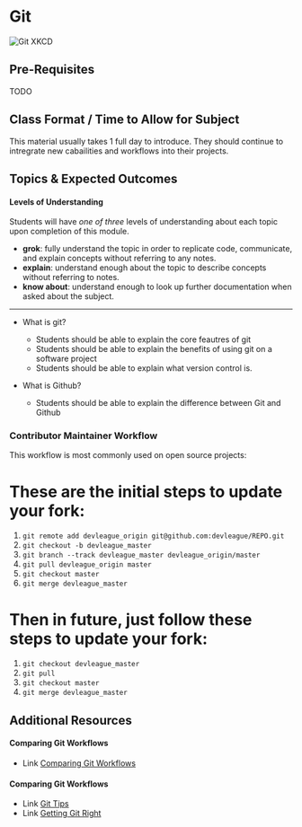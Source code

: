 # Git

![Git XKCD](https://imgs.xkcd.com/comics/git.png)

## Pre-Requisites
TODO

## Class Format / Time to Allow for Subject
This material usually takes 1 full day to introduce. They should continue to intregrate new cabailities and workflows into their projects.

## Topics & Expected Outcomes

#### Levels of Understanding
Students will have *one of three* levels of understanding about each topic upon completion of this module.
- **grok**: fully understand the topic in order to replicate code, communicate, and explain concepts without referring to any notes.
- **explain**: understand enough about the topic to describe concepts without referring to notes.
- **know about**: understand enough to look up further documentation when asked about the subject.

---

- What is git?
  - Students should be able to explain the core feautres of git
  - Students should be able to explain the benefits of using git on a software project
  - Students should be able to explain what version control is.

- What is Github?
  - Students should be able to explain the difference between Git and Github


### Contributor Maintainer Workflow

This workflow is most commonly used on open source projects:

These are the initial steps to update your fork:
=================================
1. `git remote add devleague_origin git@github.com:devleague/REPO.git`
1. `git checkout -b devleague_master`
1. `git branch --track devleague_master devleague_origin/master`
1. `git pull devleague_origin master`
1. `git checkout master`
1. `git merge devleague_master`

Then in future, just follow these steps to update your fork:
=================================
1. `git checkout devleague_master`
1. `git pull`
1. `git checkout master`
1. `git merge devleague_master`

## Additional Resources

#### Comparing Git Workflows
- Link [Comparing Git Workflows](https://www.atlassian.com/git/tutorials/comparing-workflows/forking-workflow/)

#### Comparing Git Workflows
- Link [Git Tips](https://git.wiki.kernel.org/index.php/GitTips)
- Link [Getting Git Right](https://www.atlassian.com/git/)